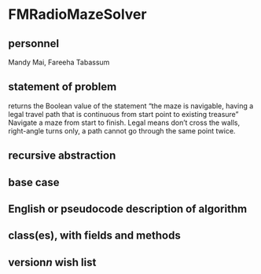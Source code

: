 # FMRadioMazeSolver

## personnel
Mandy Mai,
Fareeha Tabassum

## statement of problem
returns the Boolean value of the statement “the maze is navigable, having a legal travel path that is continuous from start point to existing treasure”
Navigate a maze from start to finish. Legal means
don’t cross the walls,
right-angle turns only,
a path cannot go through the same point twice.

## recursive abstraction

## base case

## English or pseudocode description of algorithm

## class(es), with fields and methods

## version*n* wish list
